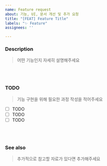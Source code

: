 ```yaml
---
name: Feature request
about: 기능, UI, 문서 개선 및 추가 요청
title: "[FEAT] Feature Title"
labels: "✨ Feature"
assignees: ''

---
```


### Description
> 어떤 기능인지 자세히 설명해주세요

<br><br>

### TODO
> 기능 구현을 위해 필요한 과정 작성을 적어주세요

- [ ] TODO
- [ ] TODO
- [ ] TODO

<br><br>

### See also
> 추가적으로 참고할 자료가 있다면 추가해주세요

<br><br>
